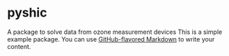 # pyshic
A package to solve data from ozone measurement devices
This is a simple example package. You can use
[GitHub-flavored Markdown](https://guides.github.com/features/mastering-markdown/)
to write your content.
